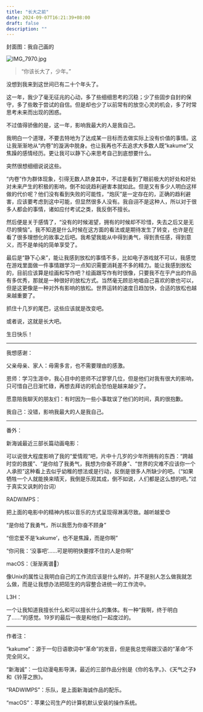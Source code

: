 ```yaml
---
title: "长大之前"
date: 2024-09-07T16:21:39+08:00
draft: false
description: ""
---
```


封面图：我自己画的

![IMG_7970.jpg](长大之前+562b9809-2276-4714-b38c-5db38896225d/IMG_7970.jpg)

> “你该长大了，少年。”

没想到我来到这世间已有二十个年头了。

这一年，我少了毫无征兆的心动，多了些细细思考的沉稳；少了些固步自封的保守，多了些敢于尝试的自信。但是却也少了以前常有的放空心灵的机会，多了时常思考未来而出现的困惑。

不过值得骄傲的是，这一年，影响我最大的人是我自己。

我明白一个道理，不要去特地为了达成某一目标而去做实际上没有价值的事情。这让我渐渐地从“内卷”的漩涡中脱身。也让我再也不去追求大多数人既“kakume”又焦躁的感情经历。更让我可以静下心来思考自己到底想要什么。

突然很想细细说说这些。

“内卷”作为群体现象，引得无数人跻身其中，不过是看到了眼前极大的好处和好处对未来产生的积极的影响，倒不如说趋利避害本就如此。但是又有多少人明白这样做的代价呢？他们没有看到失败的可能性，“炮灰”是一定存在的，正确的趋利避害，应该要考虑到这中可能，但显然很多人没有。我自诩不是这种人，所以对于很多人都会的事情，诸如应付考试之类，我反倒不擅长。

然后便是关于感情了，“没有的时候渴望，拥有的时候却不珍惜，失去之后又是无尽的懊恼”。我不知道是什么时候在这方面的看法或是期待发生了转变，也许是在看了很多理想化的故事之后吧。我希望我能从中得到勇气，得到责任感，得到意义，而不是单纯的简单享受了。

最后是“静下心来”，能让我感到放松的事情不多，比如电子游戏就不可以，我感觉在游戏里面做一件事情跟学习一点知识需要消耗差不多的精力。能让我感到放松的，目前应该算是绘画和写作吧？绘画跟写作有时很像，只要我不在乎产出的作品有多优秀，那就是一种很好的放松方式。当然毫无顾忌地唱自己喜欢的歌也可以，但是这更像是一种对外有影响的放松。世界运转的速度日趋加快，合适的放松也越来越重要了。

抓住十几岁的尾巴，这些应该就是改变吧。

或者说，这就是长大吧。

生日快乐！



---

我想感谢：

父亲母亲、家人：毋需多言，也不需要理由的感激。

恩师：学习生涯中，我心目中的恩师不过寥寥几位，但是他们对我有很大的影响，只可惜自己日渐忙碌，再想去拜访的机会恐怕是越来越少了。

愿意陪我聊天的朋友们：有时因为一些小事耽误了他们的时间，真的很抱歉。

我自己：没错，影响我最大的人是我自己。

---

番外：

新海诚最近三部长篇动画电影：

可以说很大程度影响了我的“爱情观”吧，片中十几岁的少年所拥有的东西：“跨越时空的救援”、“是你给了我勇气，我想为你奋不顾身”、“世界的灾难不应该你一个人承担”这种看上去似乎幼稚的想法或是行动，反倒是很多人所缺少的吧。（“如果牺牲一个人就能换来晴天，我倒是乐观其成，倒不如说，人们都是这么想的吧。”过于真实又讽刺的台词）

RADWIMPS：

把上面的电影中的精神内核以音乐的方式呈现得淋漓尽致。越听越爱😍

“是你给了我勇气，所以我愿为你奋不顾身”

“但恋爱不是‘kakume’，也不是焦躁，而是你啊”

“你问我：‘没事吧’……可是明明快要撑不住的人是你啊”

macOS：（渐渐离谱🤣）

像Unix的属性让我明白自己的工作流应该是什么样的，并不是别人怎么做我就怎么做，而是让我想办法把陌生的内容整合进统一的工作流中。

L3H：

一个让我知道我擅长什么和可以擅长什么的集体。有一种“我啊，终于明白了……”的感觉。19岁的最后一夜是和他们一起度过的。

---

作者注：

“kakume”：源于一句日语歌词中“革命”的发音，但是我总觉得跟汉语的“革命”不完全同义。

“新海诚”：一位动漫电影导演，最近的三部作品分别是《你的名字。》、《天气之子》和《铃芽之旅》。

“RADWIMPS”：乐队，是上面新海诚作品的配乐。

“macOS”：苹果公司生产的计算机默认安装的操作系统。

